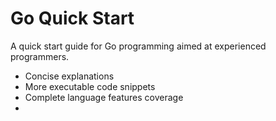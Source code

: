 # Go Quick Start

A quick start guide for Go programming aimed at experienced programmers.

* Concise explanations
* More executable code snippets
* Complete language features coverage
* 




